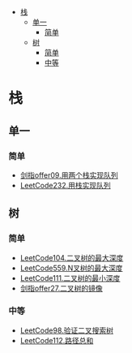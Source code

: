 <!-- TOC -->

- [栈](#栈)
  - [单一](#单一)
    - [简单](#简单)
  - [树](#树)
    - [简单](#简单-1)
    - [中等](#中等)

<!-- /TOC -->
# 栈
## 单一
### 简单
- [剑指offer09.用两个栈实现队列](https://leetcode-cn.com/problems/yong-liang-ge-zhan-shi-xian-dui-lie-lcof/)
- [LeetCode232.用栈实现队列](https://leetcode-cn.com/problems/implement-queue-using-stacks/)
## 树
### 简单
- [LeetCode104.二叉树的最大深度](https://leetcode-cn.com/problems/maximum-depth-of-binary-tree/)
- [LeetCode559.N叉树的最大深度](https://leetcode-cn.com/problems/maximum-depth-of-n-ary-tree/)
- [LeetCode111.二叉树的最小深度](https://leetcode-cn.com/problems/minimum-depth-of-binary-tree/)
- [剑指offer27.二叉树的镜像](https://leetcode-cn.com/problems/er-cha-shu-de-jing-xiang-lcof/)
### 中等
- [LeetCode98.验证二叉搜索树](https://leetcode-cn.com/problems/validate-binary-search-tree/)
- [LeetCode112.路径总和](https://leetcode-cn.com/problems/path-sum/)
